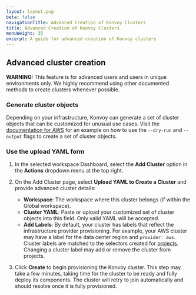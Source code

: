 ```yaml
---
layout: layout.pug
beta: false
navigationTitle: Advanced Creation of Konvoy Clusters
title: Advanced Creation of Konvoy Clusters
menuWeight: 35
excerpt: A guide for advanced creation of Konvoy clusters
---
```


## Advanced cluster creation

<p class="message--warning"><strong>WARNING: </strong>
This feature is for advanced users and users in unique environments only. We highly recommend using other documented methods to create clusters whenever possible.
</p>

### Generate cluster objects

Depending on your infrastructure, Konvoy can generate a set of cluster objects that can be customized for unusual use cases. Visit the [documentation for AWS](/dkp/konvoy/2.1/choose-infrastructure/aws/advanced/new/#create-a-new-aws-kubernetes-cluster) for an example on how to use the `--dry-run` and `--output` flags to create a set of cluster objects.

### Use the upload YAML form

1.  In the selected workspace Dashboard, select the **Add Cluster** option in the **Actions** dropdown menu at the top right.

1.  On the Add Cluster page, select **Upload YAML to Create a Cluster** and provide advanced cluster details:

    - **Workspace**: The workspace where this cluster belongs (if within the Global workspace).
    - **Cluster YAML**: Paste or upload your customized set of cluster objects into this field. Only valid YAML will be accepted.
    - **Add Labels**: By default, your cluster has labels that reflect the infrastructure provider provisioning. For example, your AWS cluster may have a label for the data center region and `provider: aws`. Cluster labels are matched to the selectors created for [projects][projects]. Changing a cluster label may add or remove the cluster from projects.

1. Click **Create** to begin provisioning the Konvoy cluster. This step may take a few minutes, taking time for the cluster to be ready and fully deploy its components. The cluster will retry to join automatically and should resolve once it is fully provisioned.

[projects]: ../../projects/

